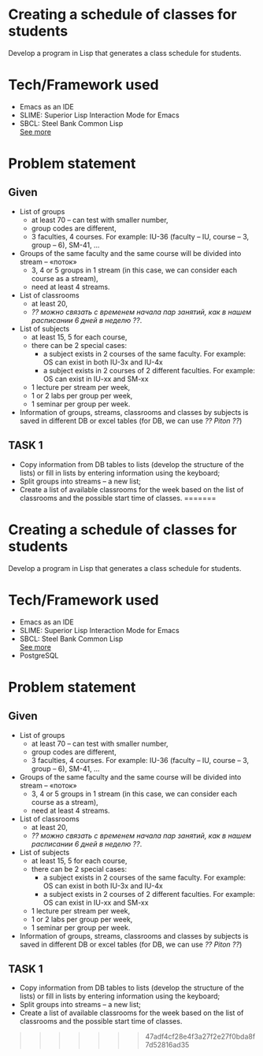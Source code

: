 # Creating a schedule of classes for students
Develop a program in Lisp that generates a class schedule for students.
# Tech/Framework used
* Emacs as an IDE  
* SLIME: Superior Lisp Interaction Mode for Emacs  
* SBCL: Steel Bank Common Lisp  
[See more](https://lispcookbook.github.io/cl-cookbook/emacs-ide.html)
# Problem statement
## Given
* List of groups 
  - at least 70 – can test with smaller number,
  -	group codes are different,
  -	3 faculties, 4 courses.
  For example: IU-36 (faculty – IU, course – 3, group – 6), SM-41, …
* Groups of the same faculty and the same course will be divided into stream – «поток»
  -	3, 4 or 5 groups in 1 stream (in this case, we can consider each course as a stream), 
  -	need at least 4 streams.
* List of classrooms
  -	at least 20,
  -	*?? можно связать с временем начала пар занятий, как в нашем расписании 6 дней в неделю ??*.
* List of subjects
  -	at least 15, 5 for each course,
  -	there can be 2 special cases:
    - a subject exists in 2 courses of the same faculty.
      For example: OS can exist in both IU-3x and IU-4x
    - a subject exists in 2 courses of 2 different faculties.
      For example: OS can exist in IU-xx and SM-xx
  -	1 lecture per stream per week,
  -	1 or 2 labs per group per week,
  -	1 seminar per group per week.
*	Information of groups, streams, classrooms and classes by subjects is saved in different DB or excel tables (for DB, we can use *?? Piton ??*)
## TASK 1
*	Copy information from DB tables to lists (develop the structure of the lists) or fill in lists by entering information using the keyboard;
*	Split groups into streams – a new list;
*	Create a list of available classrooms for the week based on the list of classrooms and the possible start time of classes.
=======
# Creating a schedule of classes for students
Develop a program in Lisp that generates a class schedule for students.
# Tech/Framework used
* Emacs as an IDE  
* SLIME: Superior Lisp Interaction Mode for Emacs  
* SBCL: Steel Bank Common Lisp  
[See more](https://lispcookbook.github.io/cl-cookbook/emacs-ide.html)
* PostgreSQL
# Problem statement
## Given
* List of groups 
  - at least 70 – can test with smaller number,
  -	group codes are different,
  -	3 faculties, 4 courses.
  For example: IU-36 (faculty – IU, course – 3, group – 6), SM-41, …
* Groups of the same faculty and the same course will be divided into stream – «поток»
  -	3, 4 or 5 groups in 1 stream (in this case, we can consider each course as a stream), 
  -	need at least 4 streams.
* List of classrooms
  -	at least 20,
  -	*?? можно связать с временем начала пар занятий, как в нашем расписании 6 дней в неделю ??*.
* List of subjects
  -	at least 15, 5 for each course,
  -	there can be 2 special cases:
    - a subject exists in 2 courses of the same faculty.
      For example: OS can exist in both IU-3x and IU-4x
    - a subject exists in 2 courses of 2 different faculties.
      For example: OS can exist in IU-xx and SM-xx
  -	1 lecture per stream per week,
  -	1 or 2 labs per group per week,
  -	1 seminar per group per week.
*	Information of groups, streams, classrooms and classes by subjects is saved in different DB or excel tables (for DB, we can use *?? Piton ??*)
## TASK 1
*	Copy information from DB tables to lists (develop the structure of the lists) or fill in lists by entering information using the keyboard;
*	Split groups into streams – a new list;
*	Create a list of available classrooms for the week based on the list of classrooms and the possible start time of classes.
>>>>>>> 47adf4cf28e4f3a27f2e27f0bda8f7d52816ad35
